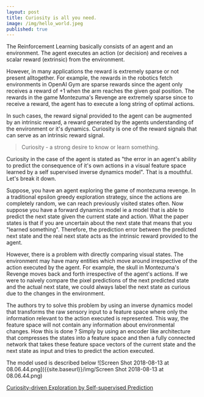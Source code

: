 ```yaml
---
layout: post
title: Curiosity is all you need.
image: /img/hello_world.jpeg
published: true
---
```


The Reinforcement Learning basically consists of an agent and an environment. The agent executes an action (or decision) and receives a scalar reward (extrinsic) from the environment.

However, in many applications the reward is extremely sparse or not present alltogether.
For example, the rewards in the robotics fetch environments in OpenAI Gym are sparse rewards since the agent only receives a reward of +1 when the arm reaches the given goal position.
The rewards in the game Montezuma's Revenge are extremely sparse since to receive a reward, the agent has to execute a long string of optimal actions.

In such cases, the reward signal provided to the agent can be augmented by an intrinsic reward, a reward generated by the agents understanding of the environment or it's dynamics. 
Curiosity is one of the reward signals that can serve as an intrinsic reward signal.

> Curiosity - a strong desire to know or learn something.

Curiosity in the case of the agent is stated as "the error in an agent's ability to predict the consequence of it's own actions in a visual feature space learned by a self supervised inverse dynamics model".
That is a mouthful. Let's break it down.

Suppose, you have an agent exploring the game of montezuma revenge. In a traditional epsilon greedy exploration strategy, since the actions are completely random, we can reach previously visited states often. 
Now suppose you have a forward dynamics model ie a model that is able to predict the next state given the current state and action. What the paper states is that if you are uncertain about the next state that means that you "learned something". Therefore, the prediction error between the predicted next state and the real next state acts as the intrinsic reward provided to the agent.

However, there is a problem with directly comparing visual states. The environment may have many entities which move around irrespective of the action executed by the agent. For example, the skull in Montezuma's Revenge moves back and forth irrespective of the agent's actions. If we were to naively compare the pixel predictions of the next predicted state and the actual next state, we could always label the next state as curious due to the changes in the environment.

The authors try to solve this problem by using an inverse dynamics model that transforms the raw sensory input to a feature space where only the information relevant to the action executed is represented. This way, the feature space will not contain any information about environmental changes. 
How this is done ?
Simply by using an encoder like architecture that compresses the states into a feature space and then a fully connected network that takes these feature space vectors of the current state and the next state as input and tries to predict the action executed.

The model used is described below 
![Screen Shot 2018-08-13 at 08.06.44.png]({{site.baseurl}}/img/Screen Shot 2018-08-13 at 08.06.44.png)





[ Curiosity-driven Exploration by Self-supervised Prediction](https://arxiv.org/abs/1705.05363)


